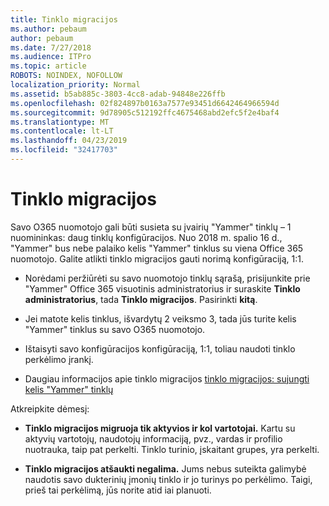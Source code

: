 ```yaml
---
title: Tinklo migracijos
ms.author: pebaum
author: pebaum
ms.date: 7/27/2018
ms.audience: ITPro
ms.topic: article
ROBOTS: NOINDEX, NOFOLLOW
localization_priority: Normal
ms.assetid: b5ab885c-3803-4cc8-adab-94848e226ffb
ms.openlocfilehash: 02f824897b0163a7577e93451d6642464966594d
ms.sourcegitcommit: 9d78905c512192ffc4675468abd2efc5f2e4baf4
ms.translationtype: MT
ms.contentlocale: lt-LT
ms.lasthandoff: 04/23/2019
ms.locfileid: "32417703"
---
```

# <a name="network-migration"></a>Tinklo migracijos

Savo O365 nuomotojo gali būti susieta su įvairių "Yammer" tinklų – 1 nuomininkas: daug tinklų konfigūracijos. Nuo 2018 m. spalio 16 d., "Yammer" bus nebe palaiko kelis "Yammer" tinklus su viena Office 365 nuomotojo. Galite atlikti tinklo migracijos gauti norimą konfigūraciją, 1:1.
  
- Norėdami peržiūrėti su savo nuomotojo tinklų sąrašą, prisijunkite prie "Yammer" Office 365 visuotinis administratorius ir suraskite **Tinklo administratorius**, tada **Tinklo migracijos**. Pasirinkti **kitą**.
    
- Jei matote kelis tinklus, išvardytų 2 veiksmo 3, tada jūs turite kelis "Yammer" tinklus su savo O365 nuomotojo.
    
- Ištaisyti savo konfigūracijos konfigūraciją, 1:1, toliau naudoti tinklo perkėlimo įrankį.
    
- Daugiau informacijos apie tinklo migracijos [tinklo migracijos: sujungti kelis "Yammer" tinklų](https://support.office.com/article/a22c1b20-9231-4ce2-a916-392b1056d002)
    
Atkreipkite dėmesį:
  
- **Tinklo migracijos migruoja tik aktyvios ir kol vartotojai.** Kartu su aktyvių vartotojų, naudotojų informaciją, pvz., vardas ir profilio nuotrauka, taip pat perkelti. Tinklo turinio, įskaitant grupes, yra perkelti. 
    
- **Tinklo migracijos atšaukti negalima.** Jums nebus suteikta galimybė naudotis savo dukterinių įmonių tinklo ir jo turinys po perkėlimo. Taigi, prieš tai perkėlimą, jūs norite atid iai planuoti. 
    

